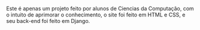 Este é apenas um projeto feito por alunos de Ciencias da Computação, com o intuito de aprimorar o conhecimento, o site foi feito em HTML e CSS, e seu back-end foi feito em Django.
